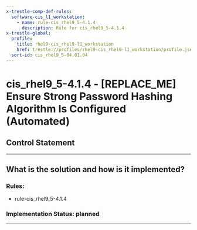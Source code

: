 ```yaml
---
x-trestle-comp-def-rules:
  software-cis_l1_workstation:
    - name: rule-cis_rhel9_5-4.1.4
      description: Rule for cis_rhel9_5-4.1.4
x-trestle-global:
  profile:
    title: rhel9-cis_rhel9-l1_workstation
    href: trestle://profiles/rhel9-cis_rhel9-l1_workstation/profile.json
  sort-id: cis_rhel9_5-04.01.04
---
```


# cis_rhel9_5-4.1.4 - \[REPLACE_ME\] Ensure Strong Password Hashing Algorithm Is Configured (Automated)

## Control Statement

______________________________________________________________________

## What is the solution and how is it implemented?

<!-- For implementation status enter one of: implemented, partial, planned, alternative, not-applicable -->

<!-- Note that the list of rules under ### Rules: is read-only and changes will not be captured after assembly to JSON -->

<!-- Add control implementation description here for control: cis_rhel9_5-4.1.4 -->

### Rules:

  - rule-cis_rhel9_5-4.1.4

### Implementation Status: planned

______________________________________________________________________
